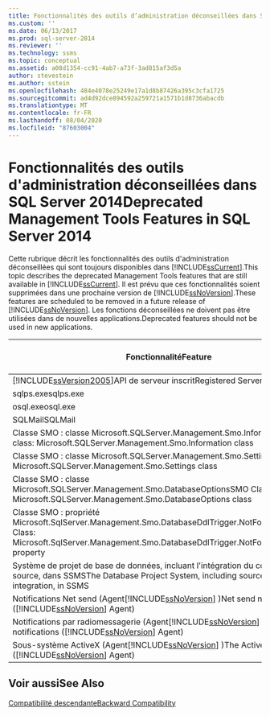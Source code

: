 ```yaml
---
title: Fonctionnalités des outils d’administration déconseillées dans SQL Server 2014 | Microsoft Docs
ms.custom: ''
ms.date: 06/13/2017
ms.prod: sql-server-2014
ms.reviewer: ''
ms.technology: ssms
ms.topic: conceptual
ms.assetid: a08d1354-cc91-4ab7-a73f-3ad815af3d5a
author: stevestein
ms.author: sstein
ms.openlocfilehash: 484e4078e25249e17a1d8b87426a395c3cfa1725
ms.sourcegitcommit: ad4d92dce894592a259721a1571b1d8736abacdb
ms.translationtype: MT
ms.contentlocale: fr-FR
ms.lasthandoff: 08/04/2020
ms.locfileid: "87603004"
---
```

# <a name="deprecated-management-tools-features-in-sql-server-2014"></a><span data-ttu-id="65a12-102">Fonctionnalités des outils d'administration déconseillées dans SQL Server 2014</span><span class="sxs-lookup"><span data-stu-id="65a12-102">Deprecated Management Tools Features in SQL Server 2014</span></span>
  <span data-ttu-id="65a12-103">Cette rubrique décrit les fonctionnalités des outils d'administration déconseillées qui sont toujours disponibles dans [!INCLUDE[ssCurrent](../includes/sscurrent-md.md)].</span><span class="sxs-lookup"><span data-stu-id="65a12-103">This topic describes the deprecated Management Tools features that are still available in [!INCLUDE[ssCurrent](../includes/sscurrent-md.md)].</span></span> <span data-ttu-id="65a12-104">Il est prévu que ces fonctionnalités soient supprimées dans une prochaine version de [!INCLUDE[ssNoVersion](../includes/ssnoversion-md.md)].</span><span class="sxs-lookup"><span data-stu-id="65a12-104">These features are scheduled to be removed in a future release of [!INCLUDE[ssNoVersion](../includes/ssnoversion-md.md)].</span></span> <span data-ttu-id="65a12-105">Les fonctions déconseillées ne doivent pas être utilisées dans de nouvelles applications.</span><span class="sxs-lookup"><span data-stu-id="65a12-105">Deprecated features should not be used in new applications.</span></span>  
  
|<span data-ttu-id="65a12-106">Fonctionnalité</span><span class="sxs-lookup"><span data-stu-id="65a12-106">Feature</span></span>|<span data-ttu-id="65a12-107">Étape d'abandon</span><span class="sxs-lookup"><span data-stu-id="65a12-107">Deprecation stage</span></span>|  
|-------------|-----------------------|  
|[!INCLUDE[ssVersion2005](../includes/ssversion2005-md.md)]<span data-ttu-id="65a12-108">API de serveur inscrit</span><span class="sxs-lookup"><span data-stu-id="65a12-108">Registered Server API</span></span>|<span data-ttu-id="65a12-109">Annonce</span><span class="sxs-lookup"><span data-stu-id="65a12-109">Announcement</span></span>|  
|<span data-ttu-id="65a12-110">sqlps.exe</span><span class="sxs-lookup"><span data-stu-id="65a12-110">sqlps.exe</span></span>|<span data-ttu-id="65a12-111">Warning</span><span class="sxs-lookup"><span data-stu-id="65a12-111">Warning</span></span>|  
|<span data-ttu-id="65a12-112">osql.exe</span><span class="sxs-lookup"><span data-stu-id="65a12-112">osql.exe</span></span>|<span data-ttu-id="65a12-113">Warning</span><span class="sxs-lookup"><span data-stu-id="65a12-113">Warning</span></span>|  
|<span data-ttu-id="65a12-114">SQLMail</span><span class="sxs-lookup"><span data-stu-id="65a12-114">SQLMail</span></span>|<span data-ttu-id="65a12-115">Warning</span><span class="sxs-lookup"><span data-stu-id="65a12-115">Warning</span></span>|  
|<span data-ttu-id="65a12-116">Classe SMO : classe Microsoft.SQLServer.Management.Smo.Information</span><span class="sxs-lookup"><span data-stu-id="65a12-116">SMO class: Microsoft.SQLServer.Management.Smo.Information class</span></span>|<span data-ttu-id="65a12-117">Annonce</span><span class="sxs-lookup"><span data-stu-id="65a12-117">Announcement</span></span>|  
|<span data-ttu-id="65a12-118">Classe SMO : classe Microsoft.SQLServer.Management.Smo.Settings</span><span class="sxs-lookup"><span data-stu-id="65a12-118">SMO class: Microsoft.SQLServer.Management.Smo.Settings class</span></span>|<span data-ttu-id="65a12-119">Annonce</span><span class="sxs-lookup"><span data-stu-id="65a12-119">Announcement</span></span>|  
|<span data-ttu-id="65a12-120">Classe SMO : classe Microsoft.SQLServer.Management.Smo.DatabaseOptions</span><span class="sxs-lookup"><span data-stu-id="65a12-120">SMO Class: Microsoft.SQLServer.Management.Smo.DatabaseOptions class</span></span>|<span data-ttu-id="65a12-121">Annonce</span><span class="sxs-lookup"><span data-stu-id="65a12-121">Announcement</span></span>|  
|<span data-ttu-id="65a12-122">Classe SMO : propriété Microsoft.SqlServer.Management.Smo.DatabaseDdlTrigger.NotForReplication</span><span class="sxs-lookup"><span data-stu-id="65a12-122">SMO Class: Microsoft.SqlServer.Management.Smo.DatabaseDdlTrigger.NotForReplication property</span></span>|<span data-ttu-id="65a12-123">Annonce</span><span class="sxs-lookup"><span data-stu-id="65a12-123">Announcement</span></span>|  
|<span data-ttu-id="65a12-124">Système de projet de base de données, incluant l'intégration du contrôle de code source, dans SSMS</span><span class="sxs-lookup"><span data-stu-id="65a12-124">The Database Project System, including source-control integration, in SSMS</span></span>|<span data-ttu-id="65a12-125">Annonce</span><span class="sxs-lookup"><span data-stu-id="65a12-125">Announcement</span></span>|  
|<span data-ttu-id="65a12-126">Notifications Net send (Agent[!INCLUDE[ssNoVersion](../includes/ssnoversion-md.md)] )</span><span class="sxs-lookup"><span data-stu-id="65a12-126">Net send notifications ([!INCLUDE[ssNoVersion](../includes/ssnoversion-md.md)] Agent)</span></span>|<span data-ttu-id="65a12-127">Annonce</span><span class="sxs-lookup"><span data-stu-id="65a12-127">Announcement</span></span>|  
|<span data-ttu-id="65a12-128">Notifications par radiomessagerie (Agent[!INCLUDE[ssNoVersion](../includes/ssnoversion-md.md)] )</span><span class="sxs-lookup"><span data-stu-id="65a12-128">Pager notifications ([!INCLUDE[ssNoVersion](../includes/ssnoversion-md.md)] Agent)</span></span>|<span data-ttu-id="65a12-129">Annonce</span><span class="sxs-lookup"><span data-stu-id="65a12-129">Announcement</span></span>|  
|<span data-ttu-id="65a12-130">Sous-système ActiveX (Agent[!INCLUDE[ssNoVersion](../includes/ssnoversion-md.md)] )</span><span class="sxs-lookup"><span data-stu-id="65a12-130">The ActiveX subsystem ([!INCLUDE[ssNoVersion](../includes/ssnoversion-md.md)] Agent)</span></span>|<span data-ttu-id="65a12-131">Annonce</span><span class="sxs-lookup"><span data-stu-id="65a12-131">Announcement</span></span>|  
  
## <a name="see-also"></a><span data-ttu-id="65a12-132">Voir aussi</span><span class="sxs-lookup"><span data-stu-id="65a12-132">See Also</span></span>  
 [<span data-ttu-id="65a12-133">Compatibilité descendante</span><span class="sxs-lookup"><span data-stu-id="65a12-133">Backward Compatibility</span></span>](../../2014/getting-started/backward-compatibility.md)  
  
  
